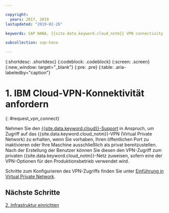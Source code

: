```yaml
---

copyright:
  years: 2017, 2019
lastupdated: "2019-02-26"

keywords: SAP HANA, {{site.data.keyword.cloud_notm}} VPN connectivity

subcollection: sap-hana

---
```


{:shortdesc: .shortdesc}
{:codeblock: .codeblock}
{:screen: .screen}
{:new_window: target="_blank"}
{:pre: .pre}
{:table: .aria-labeledby="caption"}

# 1. IBM Cloud-VPN-Konnektivität anfordern
{: #request_vpn_connect}

Nehmen Sie den [{{site.data.keyword.cloud}}-Support](/docs/get-support?topic=get-support-getting-customer-support#getting-customer-support) in Anspruch, um Zugriff auf das {{site.data.keyword.cloud_notm}}-VPN (Virtual Private Network) zu erhalten, wenn Sie vorhaben, Ihren öffentlichen Port zu inaktivieren oder Ihre Maschine ausschließlich als privat bereitzustellen. Nach der Erstellung der Benutzer können Sie diesen den VPN-Zugriff zum privaten {{site.data.keyword.cloud_notm}}-Netz zuweisen, sofern eine der VPN-Optionen für den Produktionsbetrieb verwendet wird.

Schritte zum Konfigurieren des VPN-Zugriffs finden Sie unter [Einführung in Virtual Private Network](/docs/infrastructure/iaas-vpn?topic=VPN-getting-started-with-virtual-private-networking-vpn-#getting-started-with-virtual-private-networking-vpn-).

## Nächste Schritte

  [2. Infrastruktur einrichten](/docs/infrastructure/sap-hana?topic=sap-hana-set_up_infrastructure#set_up_infrastructure)
